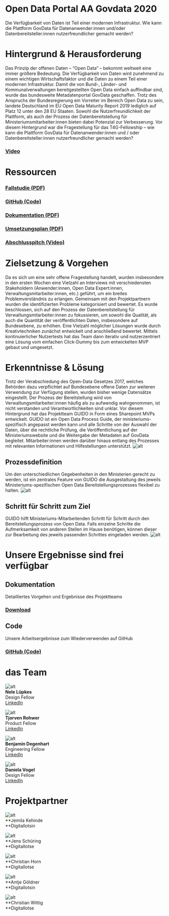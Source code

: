 # **Open Data Portal AA Govdata 2020**


Die Verfügbarkeit von Daten ist Teil einer modernen Infrastruktur.  Wie kann die Plattform GovData für Datenanwender:innen und/oder Datenbereitsteller:innen nutzerfreundlicher gemacht werden?


# Hintergrund & Herausforderung

Das Prinzip der offenen Daten – “Open Data” – bekommt weltweit eine immer größere Bedeutung. Die Verfügbarkeit von Daten wird zunehmend zu einem wichtigen Wirtschaftsfaktor und die Daten zu einem Teil einer modernen Infrastruktur. Damit die von Bund-, Länder- und Kommunalverwaltungen bereitgestellten Open Data einfach auffindbar sind, wurde das bundesweite Metadatenportal GovData geschaffen. Trotz des Anspruchs der Bundesregierung ein Vorreiter im Bereich Open Data zu sein, landete Deutschland im EU Open Data Maturity Report 2019 lediglich auf Platz 12 unter den 28 EU Staaten. Sowohl die Nutzerfreundlichkeit der Plattform, als auch der Prozess der Datenbereitstellung für Ministeriumsmitarbeiter:innen bieten dabei Potenzial zur Verbesserung. Vor diesem Hintergrund war die Fragestellung für das T4G-Fellowship – wie kann die Plattform GovData für Datenanwender:innen und / oder Datenbereitsteller:innen nutzerfreundlicher gemacht werden?


### [Video](v1_GuidoErklaervideo_OpenDataPortal.mp4)


# Ressourcen


### [Fallstudie (PDF)](f1_Fallstudie_OpenDataPortal.pdf)


### [GitHub (Code)](https://github.com/tech4germany/open-data-process-guide)


### [Dokumentation (PDF)](f2_Projektdokumentation_OpenDataPortal.pdf)


### [Umsetzungsplan (PDF)](f3_Umsetzungsplan_OpenDataPortal.pdf)


### [Abschlusspitch (Video)](https://youtu.be/UzrPXo_7ht0)


# Zielsetzung & Vorgehen

Da es sich um eine sehr offene Fragestellung handelt, wurden insbesondere in den ersten Wochen eine Vielzahl an Interviews mit verschiedensten Stakeholdern (Anwender:innen, Open Data Expert:innen, Verwaltungsmitarbeiter:innen, etc.) geführt, um ein breites Problemverständnis zu erlangen. Gemeinsam mit den Projektpartnern wurden die identifizierten Probleme kategorisiert und bewertet. Es wurde beschlossen,  sich auf den Prozess der Datenbereitstellung für Verwaltungsmitarbeiter:innen zu fokussieren, um sowohl die Qualität, als auch die Quantität der veröffentlichten Daten, insbesondere auf Bundesebene, zu erhöhen. Eine Vielzahl möglicher Lösungen wurde durch Kreativtechniken zunächst entwickelt und anschließend bewertet. Mittels kontinuierlicher Nutzertests hat das Team dann iterativ und nutzerzentriert eine Lösung vom einfachen Click-Dummy bis zum entwickelten MVP gebaut und umgesetzt.


# Erkenntnisse & Lösung

Trotz der Verabschiedung des Open-Data Gesetzes 2017, welches Behörden dazu verpflichtet auf Bundesebene offene Daten zur weiteren Verwendung zur Verfügung stellen, wurden bisher wenige Datensätze eingestellt. Der Prozess der Bereitstellung wird von Verwaltungsmitarbeiter:innen häufig als zu aufwendig wahrgenommen, ist nicht verstanden und Verantwortlichkeiten sind unklar. Vor diesem Hintergrund hat das Projektteam GUIDO in Form eines Sharepoint MVPs entwickelt. GUIDO ist ein Open Data Process Guide, der ministeriums-spezifisch angepasst werden kann und alle Schritte von der Auswahl der Daten, über die rechtliche Prüfung, die Veröffentlichung auf der Ministeriumswebsite und die Weitergabe der Metadaten auf GovData begleitet. Mitarbeiter:innen werden darüber hinaus entlang des Prozesses mit relevanten Informationen und Hilfestellungen unterstützt.
![alt](1_1-startseite_OpenDataPortal-1280x1201.png)


## Prozessdefinition

Um den unterschiedlichen Gegebenheiten in den Ministerien gerecht zu werden, ist ein zentrales Feature von GUIDO die Ausgestaltung des jeweils Ministeriums-spezifischen Open Data Bereitstellungsprozesses flexibel zu halten.
![alt](2_0-Prozessdefinierung_OpenDataPortal-1280x1042.png)

## Schritt für Schritt zum Ziel

GUIDO hilft Ministeriums-Mitarbeitenden Schritt für Schritt durch den Bereitstellungsprozess von Open Data. Falls einzelne Schritte die Aufmerksamkeit von anderen Stellen im Hause benötigen, können dieser zur Bearbeitung des jeweils passenden Schrittes eingeladen werden.
![alt](3_2-prozessschritte-abschluss_OpenDataPortal-1280x1042.png)

# Unsere Ergebnisse sind frei verfügbar


## Dokumentation

Detailliertes Vorgehen und Ergebnisse des Projektteams


### [Download](f2_Projektdokumentation_OpenDataPortal.pdf) 


## Code

Unsere Arbeitsergebnisse zum Wiederverwenden auf GitHub


### [GitHub (Code)](https://github.com/tech4germany/open-data-process-guide) 


# das Team

![alt](4_Fellow-Nele-Lüpkes-Profilfoto_-scaled.jpg) \
**Nele Lüpkes** \
Design Fellow \
[LinkedIn](https://www.linkedin.com/in/nelel%C3%BCpkes/) 

![alt](5_TjorvenSW-1280x1600.jpg) \
**Tjorven Rohwer** \
Product Fellow \
[LinkedIn](https://www.linkedin.com/in/tjorvenrohwer/)

![alt](6_Fellow-BenjaminDegenhart_Profilfoto_-1280x1600.jpg) \
**Benjamin Degenhart** \
Engineering Fellow \
[LinkedIn](https://www.linkedin.com/in/bdegenhart/)

![alt](7_Fellow-Daniela-Vogel-Profilfoto-_-1280x1600.jpg) \
**Daniela Vogel** \
Design Fellow \
[LinkedIn](https://www.linkedin.com/in/daniela-vogel-9831b7183/)


# Projektpartner

![alt](8_JemilaKehinde-DL-OpenDataPortal.jpg) \
**Jemila Kehinde \
**Digitallotsin

![alt](9_JensSchuering-DL-OpenDataPortal.jpg) \
**Jens Schüring \
**Digitallotse

![alt](10_ChristianHorn-DL-OpenDataPortal-1280x1600.jpg) \
**Christian Horn \
**Digitallotse

![alt](11_AntjeGoeldner-DL-OpenDataPortal.jpg) \
**Antje Göldner \
**Digitallotsin

![alt](12_ChristianWittig-DL-OpenDataPortal.jpg) \
**Christian Wittig \
**Digitallotse
